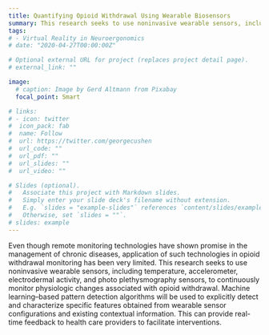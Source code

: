 ```yaml
---
title: Quantifying Opioid Withdrawal Using Wearable Biosensors
summary: This research seeks to use noninvasive wearable sensors, including temperature, accelerometer, electrodermal activity, and photo plethysmography sensors, to continuously monitor physiologic changes associated with opioid withdrawal.
tags:
# - Virtual Reality in Neuroergonomics
# date: "2020-04-27T00:00:00Z"

# Optional external URL for project (replaces project detail page).
# external_link: ""

image:
  # caption: Image by Gerd Altmann from Pixabay
  focal_point: Smart

# links:
# - icon: twitter
#  icon_pack: fab
#  name: Follow
#  url: https://twitter.com/georgecushen
#  url_code: ""
#  url_pdf: ""
#  url_slides: ""
#  url_video: ""

# Slides (optional).
#   Associate this project with Markdown slides.
#   Simply enter your slide deck's filename without extension.
#   E.g. `slides = "example-slides"` references `content/slides/example-slides.md`.
#   Otherwise, set `slides = ""`.
# slides: example
---
```

Even though remote monitoring technologies have shown promise in the management of chronic diseases, application of such technologies in opioid withdrawal monitoring has been very limited. This research seeks to use noninvasive wearable sensors, including temperature, accelerometer, electrodermal activity, and photo plethysmography sensors, to continuously monitor physiologic changes associated with opioid withdrawal. Machine learning–based pattern detection algorithms will be used to explicitly detect and characterize specific features obtained from wearable sensor configurations and existing contextual information. This can provide real-time feedback to health care providers to facilitate interventions.
